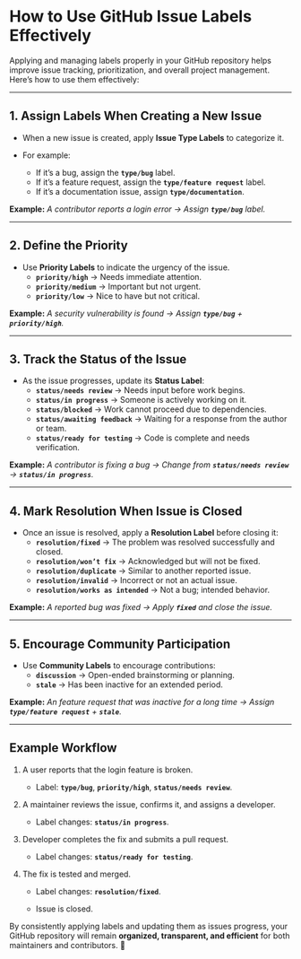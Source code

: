 # How to Use GitHub Issue Labels Effectively

Applying and managing labels properly in your GitHub repository helps improve issue tracking, prioritization, and overall project management. Here’s how to use them effectively:

---

## **1. Assign Labels When Creating a New Issue**
- When a new issue is created, apply **Issue Type Labels** to categorize it.
- For example:

  - If it’s a bug, assign the **`type/bug`** label.
  - If it’s a feature request, assign the **`type/feature request`** label.
  - If it’s a documentation issue, assign **`type/documentation`**.

**Example:**
_A contributor reports a login error → Assign **`type/bug`** label._

---

## **2. Define the Priority**
- Use **Priority Labels** to indicate the urgency of the issue.
  - **`priority/high`** → Needs immediate attention.
  - **`priority/medium`** → Important but not urgent.
  - **`priority/low`** → Nice to have but not critical.

**Example:**
_A security vulnerability is found → Assign **`type/bug`** + **`priority/high`**._

---

## **3. Track the Status of the Issue**
- As the issue progresses, update its **Status Label**:
  - **`status/needs review`** → Needs input before work begins.
  - **`status/in progress`** → Someone is actively working on it.
  - **`status/blocked`** → Work cannot proceed due to dependencies.
  - **`status/awaiting feedback`** → Waiting for a response from the author or team.
  - **`status/ready for testing`** → Code is complete and needs verification.

**Example:**
_A contributor is fixing a bug → Change from **`status/needs review`** → **`status/in progress`**._

---

## **4. Mark Resolution When Issue is Closed**
- Once an issue is resolved, apply a **Resolution Label** before closing it:
  - **`resolution/fixed`** → The problem was resolved successfully and closed.
  - **`resolution/won’t fix`** → Acknowledged but will not be fixed.
  - **`resolution/duplicate`** → Similar to another reported issue.
  - **`resolution/invalid`** → Incorrect or not an actual issue.
  - **`resolution/works as intended`** → Not a bug; intended behavior.

**Example:**
_A reported bug was fixed → Apply **`fixed`** and close the issue._

---

## **5. Encourage Community Participation**
- Use **Community Labels** to encourage contributions:
  - **`discussion`** → Open-ended brainstorming or planning.
  - **`stale`** → Has been inactive for an extended period.
  
**Example:**
_An feature request that was inactive for a long time → Assign **`type/feature request`** + **`stale`**._

---

## **Example Workflow**
1. A user reports that the login feature is broken.

   - Label: **`type/bug`**, **`priority/high`**, **`status/needs review`**.

2. A maintainer reviews the issue, confirms it, and assigns a developer.

   - Label changes: **`status/in progress`**.

3. Developer completes the fix and submits a pull request.

   - Label changes: **`status/ready for testing`**.

4. The fix is tested and merged.

   - Label changes: **`resolution/fixed`**.

   - Issue is closed.


By consistently applying labels and updating them as issues progress, your GitHub repository will remain **organized, transparent, and efficient** for both maintainers and contributors. 🚀